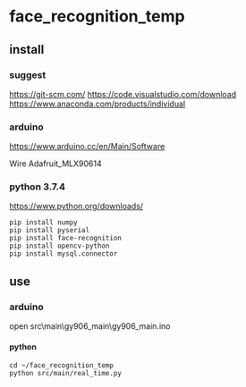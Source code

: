 # face_recognition_temp

## install

### suggest

https://git-scm.com/
https://code.visualstudio.com/download
https://www.anaconda.com/products/individual


### arduino
https://www.arduino.cc/en/Main/Software

Wire
Adafruit_MLX90614

### python 3.7.4
https://www.python.org/downloads/
```
pip install numpy
pip install pyserial
pip install face-recognition
pip install opencv-python
pip install mysql.connector
```
## use
### arduino
open src\main\gy906_main\gy906_main.ino

#### python
```
cd ~/face_recognition_temp
python src/main/real_time.py
```